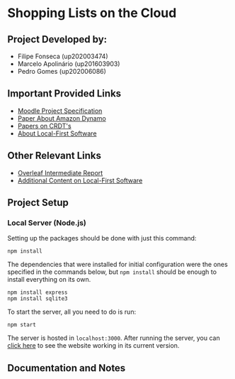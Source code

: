 # Shopping Lists on the Cloud

## Project Developed by:
- Filipe Fonseca (up202003474)
- Marcelo Apolinário (up201603903)
- Pedro Gomes (up202006086)

## Important Provided Links
- [Moodle Project Specification](https://moodle2324.up.pt/pluginfile.php/152692/mod_resource/content/2/SDLE_Shopping.pdf)
- [Paper About Amazon Dynamo](https://www.allthingsdistributed.com/files/amazon-dynamo-sosp2007.pdf)
- [Papers on CRDT's](https://crdt.tech/papers.html)
- [About Local-First Software](https://www.inkandswitch.com/local-first/)

## Other Relevant Links
- [Overleaf Intermediate Report](https://www.overleaf.com/project/654a6ce5c7593c6b142634d2)
- [Additional Content on Local-First Software](https://localfirstweb.dev/)

## Project Setup

### Local Server (Node.js)

Setting up the packages should be done with just this command:

```
npm install
```

The dependencies that were installed for initial configuration were the ones specified in the commands below, but ``npm install`` should be enough to install everything on its own.
```
npm install express
npm install sqlite3
```

To start the server, all you need to do is run:
```
npm start
```

The server is hosted in ``localhost:3000``. After running the server, you can [click here](http://localhost:3000) to see the website working in its current version.

## Documentation and Notes
